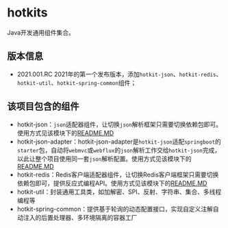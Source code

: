 # hotkits
Java开发通用组件集合。

## 版本信息
* 2021.001.RC 2021年的第一个发布版本，添加`hotkit-json`、`hotkit-redis`、`hotkit-util`、`hotkit-spring-common`组件；

## 该项目包含的组件 
* hotkit-json：`json`适配器组件，让切换`json`解析框架只需要切换依赖包即可。使用方式见该模块下的[README.MD](hotkit-json/README.MD)
* hotkit-json-adapter：hotkit-json-adapter是`hotkit-json`适配`springboot`的`starter`包，自动将`webmvc`或`webflux`的`json`解析工作交给`hotkit-json`完成，以此让整个项目使用同一套`json`解析配置。使用方式见该模块下的[README.MD](hotkit-json-adapter/README.MD)
* hotkit-redis：Redis客户端适配器组件，让切换Redis客户端框架只需要切换依赖包即可，提供反应式编程API。使用方式见该模块下的[README.MD](hotkit-redis/README.MD)
* hotkit-util：封装通用工具类，如加解密、SPI、反射、字符串、集合、多线程编程等
* hotkit-spring-common：提供基于轮询的动态配置接口，实现自定义注解自动注入的后置处理器、多环境隔离的容器工厂

